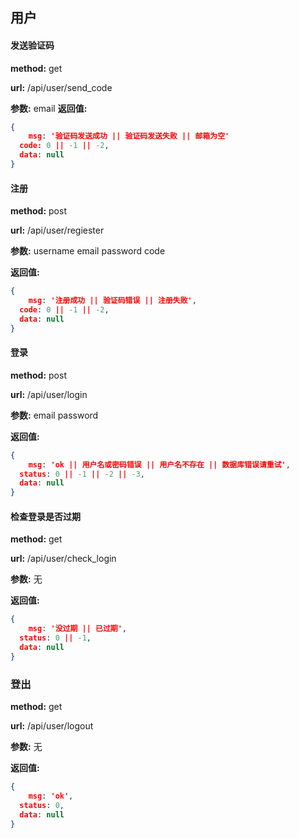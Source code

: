 ## 用户

#### 发送验证码

**method:** get

**url:** /api/user/send_code

**参数:** email
**返回值:**

```json
{
	msg: '验证码发送成功 || 验证码发送失败 || 邮箱为空'
  code: 0 || -1 || -2,
  data: null
}
```



#### 注册

**method:** post

**url:** /api/user/regiester

**参数:** username email password  code

**返回值:**

```json
{
	msg: '注册成功 || 验证码错误 || 注册失败',
  code: 0 || -1 || -2,
  data: null
}
```



#### 登录

**method:** post

**url:** /api/user/login

**参数:** email password   

**返回值:**

```json
{
	msg: 'ok || 用户名或密码错误 || 用户名不存在 || 数据库错误请重试',
  status: 0 || -1 || -2 || -3,
  data: null
}
```

#### 检查登录是否过期

**method:** get

**url:** /api/user/check_login

**参数:** 无

**返回值:**

```json
{
	msg: '没过期 || 已过期',
  status: 0 || -1,
  data: null
}
```



### 登出

**method:** get

**url:** /api/user/logout

**参数:** 无

**返回值:**

```json
{
	msg: 'ok',
  status: 0,
  data: null
}
```



